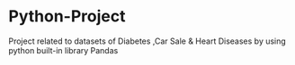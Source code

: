 # Python-Project
Project related to datasets of Diabetes ,Car Sale & Heart Diseases by using python built-in library Pandas

